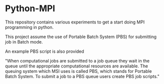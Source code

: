 # Python-MPI
This repository contains various experiments to get a start doing MPI programming in python.

This project assume the use of Portable Batch System (PBS) for submitting job in Batch mode.

An example PBS script is also provided

"When computational jobs are submitted to a job queue they wait in the queue until the appropriate computational resources are available. The queuing system which MSI uses is called PBS, which stands for Portable Batch System. To submit a job to a PBS queue users create PBS job scripts."
